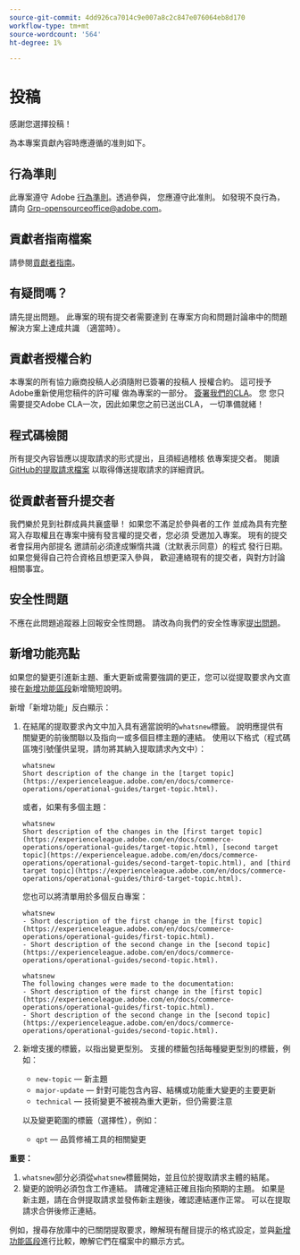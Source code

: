 ```yaml
---
source-git-commit: 4dd926ca7014c9e007a8c2c847e076064eb8d170
workflow-type: tm+mt
source-wordcount: '564'
ht-degree: 1%

---
```

# 投稿

感謝您選擇投稿！

為本專案貢獻內容時應遵循的准則如下。

## 行為準則

此專案遵守 Adobe [行為準則](code-of-conduct.md)。透過參與，
您應遵守此准則。 如發現不良行為，請向
[Grp-opensourceoffice@adobe.com](mailto:Grp-opensourceoffice@adobe.com)。

## 貢獻者指南檔案

請參閱[貢獻者指南](https://experienceleague.adobe.com/en/docs/contributor/contributor-guide/introduction)。

## 有疑問嗎？

請先提出問題。 此專案的現有提交者需要達到
在專案方向和問題討論串中的問題解決方案上達成共識
（適當時）。

## 貢獻者授權合約

本專案的所有協力廠商投稿人必須隨附已簽署的投稿人
授權合約。 這可授予Adobe重新使用您稿件的許可權
做為專案的一部分。 [簽署我們的CLA](https://opensource.adobe.com/cla.html)。 您
您只需要提交Adobe CLA一次，因此如果您之前已送出CLA，
一切準備就緒！

## 程式碼檢閱

所有提交內容皆應以提取請求的形式提出，且須經過稽核
依專案提交者。 閱讀[GitHub的提取請求檔案](https://docs.github.com/en/pull-requests/collaborating-with-pull-requests/proposing-changes-to-your-work-with-pull-requests/about-pull-requests)
以取得傳送提取請求的詳細資訊。

<!--
Lastly, please follow the [pull request template](PULL_REQUEST_TEMPLATE.md) when
submitting a pull request!
-->

## 從貢獻者晉升提交者

我們樂於見到社群成員共襄盛舉！ 如果您不滿足於參與者的工作
並成為具有完整寫入存取權且在專案中擁有發言權的提交者，您必須
受邀加入專案。 現有的提交者會採用內部提名
邀請前必須達成懶惰共識（沈默表示同意）的程式
發行日期。 如果您覺得自己符合資格且想更深入參與，
歡迎連絡現有的提交者，與對方討論相關事宜。

## 安全性問題

不應在此問題追蹤器上回報安全性問題。 請改為向我們的安全性專家[提出問題](https://helpx.adobe.com/security/alertus.html)。

## 新增功能亮點

如果您的變更引進新主題、重大更新或需要強調的更正，您可以從提取要求內文直接在[新增功能區段](https://experienceleague.adobe.com/en/docs/commerce-operations/operational-guides/home#whats-new)新增簡短說明。

新增「新增功能」反白顯示：

1. 在結尾的提取要求內文中加入具有適當說明的`whatsnew`標籤。 說明應提供有關變更的前後關聯以及指向一或多個目標主題的連結。 使用以下格式（程式碼區塊引號僅供呈現，請勿將其納入提取請求內文中）：

   ```text
   whatsnew
   Short description of the change in the [target topic](https://experienceleague.adobe.com/en/docs/commerce-operations/operational-guides/target-topic.html).
   ```

   或者，如果有多個主題：

   ```text
   whatsnew
   Short description of the changes in the [first target topic](https://experienceleague.adobe.com/en/docs/commerce-operations/operational-guides/target-topic.html), [second target topic](https://experienceleague.adobe.com/en/docs/commerce-operations/operational-guides/second-target-topic.html), and [third target topic](https://experienceleague.adobe.com/en/docs/commerce-operations/operational-guides/third-target-topic.html).
   ```

   您也可以將清單用於多個反白專案：

   ```text
   whatsnew
   - Short description of the first change in the [first topic](https://experienceleague.adobe.com/en/docs/commerce-operations/operational-guides/first-topic.html).
   - Short description of the second change in the [second topic](https://experienceleague.adobe.com/en/docs/commerce-operations/operational-guides/second-topic.html).
   ```

   ```text
   whatsnew
   The following changes were made to the documentation:
   - Short description of the first change in the [first topic](https://experienceleague.adobe.com/en/docs/commerce-operations/operational-guides/first-topic.html).
   - Short description of the second change in the [second topic](https://experienceleague.adobe.com/en/docs/commerce-operations/operational-guides/second-topic.html).
   ```

1. 新增支援的標籤，以指出變更型別。 支援的標籤包括每種變更型別的標籤，例如：

   - `new-topic` — 新主題
   - `major-update` — 針對可能包含內容、結構或功能重大變更的主要更新
   - `technical` — 技術變更不被視為重大更新，但仍需要注意

   以及變更範圍的標籤（選擇性），例如：

   - `qpt` — 品質修補工具的相關變更

**重要：**

1. `whatsnew`部分必須從`whatsnew`標籤開始，並且位於提取請求主體的結尾。
1. 變更的說明必須包含工作連結。 請確定連結正確且指向預期的主題。 如果是新主題，請在合併提取請求並發佈新主題後，確認連結運作正常。 可以在提取請求合併後修正連結。

例如，搜尋存放庫中的已關閉提取要求，瞭解現有醒目提示的格式設定，並與[新增功能區段](https://experienceleague.adobe.com/en/docs/commerce-operations/operational-guides/home#whats-new)進行比較，瞭解它們在檔案中的顯示方式。
